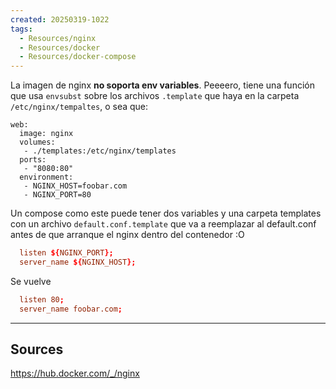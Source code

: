 ```yaml
---
created: 20250319-1022
tags:
  - Resources/nginx
  - Resources/docker
  - Resources/docker-compose
---
```

La imagen de nginx **no soporta env variables**. Peeeero, tiene una función que usa `envsubst`  sobre los archivos `.template` que haya en la carpeta `/etc/nginx/tempaltes`, o sea que:

``` compose
web:
  image: nginx
  volumes:
   - ./templates:/etc/nginx/templates
  ports:
   - "8080:80"
  environment:
   - NGINX_HOST=foobar.com
   - NGINX_PORT=80
```

Un compose como este puede tener dos variables y una carpeta templates con un archivo `default.conf.template` que va a reemplazar al default.conf antes de que arranque el nginx dentro del contenedor :O

``` default.conf
  listen ${NGINX_PORT};
  server_name ${NGINX_HOST};
```
Se vuelve
``` default.conf
  listen 80;
  server_name foobar.com;
```


---

## Sources

https://hub.docker.com/_/nginx
